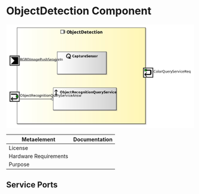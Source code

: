 <!--- This file is generated from the ObjectDetection.componentDocumentation model --->
<!--- do not modify this file manually as it will by automatically overwritten by the code generator, modify the model instead and re-generate this file --->

# ObjectDetection Component

![ObjectDetection-ComponentImage](model/ObjectDetectionComponentDefinition.jpg)


| Metaelement | Documentation |
|-------------|---------------|
| License |  |
| Hardware Requirements |  |
| Purpose |  |



## Service Ports


